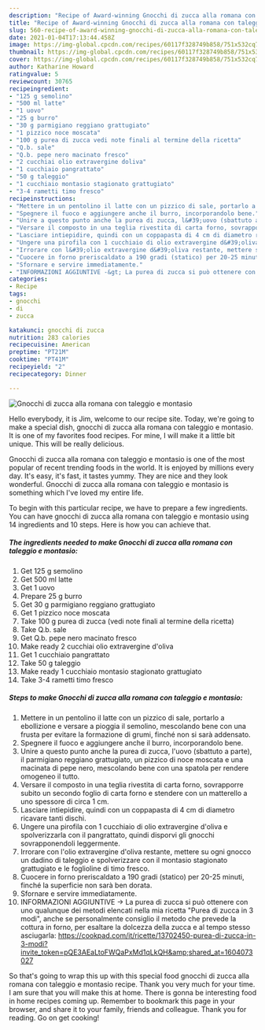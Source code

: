 ```yaml
---
description: "Recipe of Award-winning Gnocchi di zucca alla romana con taleggio e montasio"
title: "Recipe of Award-winning Gnocchi di zucca alla romana con taleggio e montasio"
slug: 560-recipe-of-award-winning-gnocchi-di-zucca-alla-romana-con-taleggio-e-montasio
date: 2021-01-04T17:13:44.458Z
image: https://img-global.cpcdn.com/recipes/60117f328749b858/751x532cq70/gnocchi-di-zucca-alla-romana-con-taleggio-e-montasio-recipe-main-photo.jpg
thumbnail: https://img-global.cpcdn.com/recipes/60117f328749b858/751x532cq70/gnocchi-di-zucca-alla-romana-con-taleggio-e-montasio-recipe-main-photo.jpg
cover: https://img-global.cpcdn.com/recipes/60117f328749b858/751x532cq70/gnocchi-di-zucca-alla-romana-con-taleggio-e-montasio-recipe-main-photo.jpg
author: Katharine Howard
ratingvalue: 5
reviewcount: 30765
recipeingredient:
- "125 g semolino"
- "500 ml latte"
- "1 uovo"
- "25 g burro"
- "30 g parmigiano reggiano grattugiato"
- "1 pizzico noce moscata"
- "100 g purea di zucca vedi note finali al termine della ricetta"
- "Q.b. sale"
- "Q.b. pepe nero macinato fresco"
- "2 cucchiai olio extravergine doliva"
- "1 cucchiaio pangrattato"
- "50 g taleggio"
- "1 cucchiaio montasio stagionato grattugiato"
- "3-4 rametti timo fresco"
recipeinstructions:
- "Mettere in un pentolino il latte con un pizzico di sale, portarlo a ebollizione e versare a pioggia il semolino, mescolando bene con una frusta per evitare la formazione di grumi, finché non si sarà addensato."
- "Spegnere il fuoco e aggiungere anche il burro, incorporandolo bene."
- "Unire a questo punto anche la purea di zucca, l&#39;uovo (sbattuto a parte), il parmigiano reggiano grattugiato, un pizzico di noce moscata e una macinata di pepe nero, mescolando bene con una spatola per rendere omogeneo il tutto."
- "Versare il composto in una teglia rivestita di carta forno, sovrapporre subito un secondo foglio di carta forno e stendere con un matterello a uno spessore di circa 1 cm."
- "Lasciare intiepidire, quindi con un coppapasta di 4 cm di diametro ricavare tanti dischi."
- "Ungere una pirofila con 1 cucchiaio di olio extravergine d&#39;oliva e spolverizzarla con il pangrattato, quindi disporvi gli gnocchi sovrapponendoli leggermente."
- "Irrorare con l&#39;olio extravergine d&#39;oliva restante, mettere su ogni gnocco un dadino di taleggio e spolverizzare con il montasio stagionato grattugiato e le foglioline di timo fresco."
- "Cuocere in forno preriscaldato a 190 gradi (statico) per 20-25 minuti, finché la superficie non sarà ben dorata."
- "Sfornare e servire immediatamente."
- "INFORMAZIONI AGGIUNTIVE -&gt; La purea di zucca si può ottenere con uno qualunque dei metodi elencati nella mia ricetta &#34;Purea di zucca in 3 modi&#34;, anche se personalmente consiglio il metodo che prevede la cottura in forno, per esaltare la dolcezza della zucca e al tempo stesso asciugarla: https://cookpad.com/it/ricette/13702450-purea-di-zucca-in-3-modi?invite_token=pQE3AEaLtoFWQaPxMd1qLkQH&amp;shared_at=1604073027"
categories:
- Recipe
tags:
- gnocchi
- di
- zucca

katakunci: gnocchi di zucca 
nutrition: 283 calories
recipecuisine: American
preptime: "PT21M"
cooktime: "PT41M"
recipeyield: "2"
recipecategory: Dinner

---
```



![Gnocchi di zucca alla romana con taleggio e montasio](https://img-global.cpcdn.com/recipes/60117f328749b858/751x532cq70/gnocchi-di-zucca-alla-romana-con-taleggio-e-montasio-recipe-main-photo.jpg)

Hello everybody, it is Jim, welcome to our recipe site. Today, we're going to make a special dish, gnocchi di zucca alla romana con taleggio e montasio. It is one of my favorites food recipes. For mine, I will make it a little bit unique. This will be really delicious.



Gnocchi di zucca alla romana con taleggio e montasio is one of the most popular of recent trending foods in the world. It is enjoyed by millions every day. It's easy, it's fast, it tastes yummy. They are nice and they look wonderful. Gnocchi di zucca alla romana con taleggio e montasio is something which I've loved my entire life.


To begin with this particular recipe, we have to prepare a few ingredients. You can have gnocchi di zucca alla romana con taleggio e montasio using 14 ingredients and 10 steps. Here is how you can achieve that.

<!--inarticleads1-->

##### The ingredients needed to make Gnocchi di zucca alla romana con taleggio e montasio:

1. Get 125 g semolino
1. Get 500 ml latte
1. Get 1 uovo
1. Prepare 25 g burro
1. Get 30 g parmigiano reggiano grattugiato
1. Get 1 pizzico noce moscata
1. Take 100 g purea di zucca (vedi note finali al termine della ricetta)
1. Take Q.b. sale
1. Get Q.b. pepe nero macinato fresco
1. Make ready 2 cucchiai olio extravergine d&#39;oliva
1. Get 1 cucchiaio pangrattato
1. Take 50 g taleggio
1. Make ready 1 cucchiaio montasio stagionato grattugiato
1. Take 3-4 rametti timo fresco




<!--inarticleads2-->

##### Steps to make Gnocchi di zucca alla romana con taleggio e montasio:

1. Mettere in un pentolino il latte con un pizzico di sale, portarlo a ebollizione e versare a pioggia il semolino, mescolando bene con una frusta per evitare la formazione di grumi, finché non si sarà addensato.
1. Spegnere il fuoco e aggiungere anche il burro, incorporandolo bene.
1. Unire a questo punto anche la purea di zucca, l&#39;uovo (sbattuto a parte), il parmigiano reggiano grattugiato, un pizzico di noce moscata e una macinata di pepe nero, mescolando bene con una spatola per rendere omogeneo il tutto.
1. Versare il composto in una teglia rivestita di carta forno, sovrapporre subito un secondo foglio di carta forno e stendere con un matterello a uno spessore di circa 1 cm.
1. Lasciare intiepidire, quindi con un coppapasta di 4 cm di diametro ricavare tanti dischi.
1. Ungere una pirofila con 1 cucchiaio di olio extravergine d&#39;oliva e spolverizzarla con il pangrattato, quindi disporvi gli gnocchi sovrapponendoli leggermente.
1. Irrorare con l&#39;olio extravergine d&#39;oliva restante, mettere su ogni gnocco un dadino di taleggio e spolverizzare con il montasio stagionato grattugiato e le foglioline di timo fresco.
1. Cuocere in forno preriscaldato a 190 gradi (statico) per 20-25 minuti, finché la superficie non sarà ben dorata.
1. Sfornare e servire immediatamente.
1. INFORMAZIONI AGGIUNTIVE -&gt; La purea di zucca si può ottenere con uno qualunque dei metodi elencati nella mia ricetta &#34;Purea di zucca in 3 modi&#34;, anche se personalmente consiglio il metodo che prevede la cottura in forno, per esaltare la dolcezza della zucca e al tempo stesso asciugarla: https://cookpad.com/it/ricette/13702450-purea-di-zucca-in-3-modi?invite_token=pQE3AEaLtoFWQaPxMd1qLkQH&amp;shared_at=1604073027




So that's going to wrap this up with this special food gnocchi di zucca alla romana con taleggio e montasio recipe. Thank you very much for your time. I am sure that you will make this at home. There is gonna be interesting food in home recipes coming up. Remember to bookmark this page in your browser, and share it to your family, friends and colleague. Thank you for reading. Go on get cooking!
